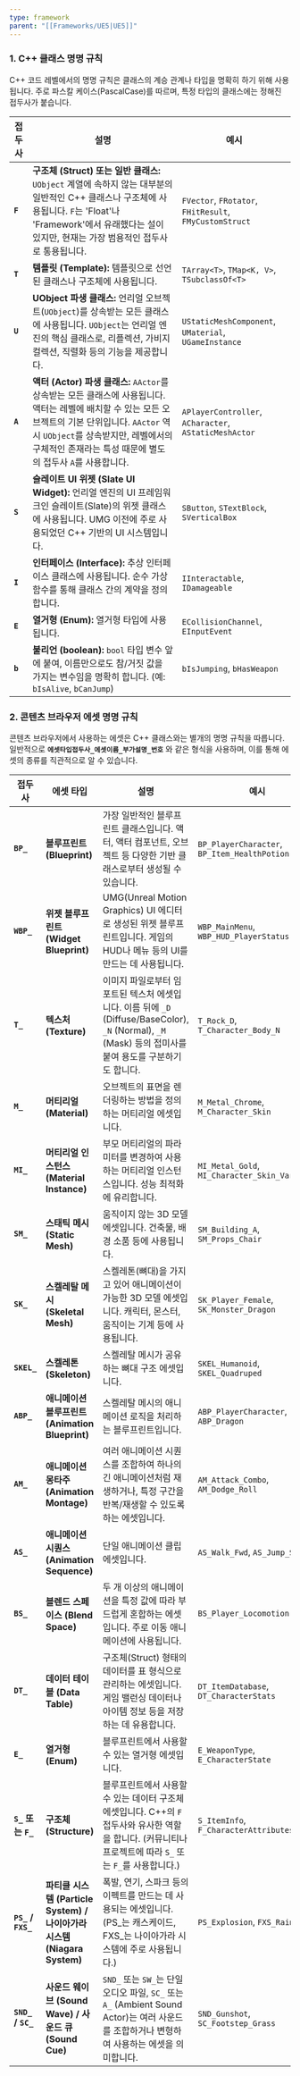 ```yaml
---
type: framework
parent: "[[Frameworks/UE5|UE5]]"
---
```


### 1. C++ 클래스 명명 규칙

C++ 코드 레벨에서의 명명 규칙은 클래스의 계승 관계나 타입을 명확히 하기 위해 사용됩니다. 주로 파스칼 케이스(PascalCase)를 따르며, 특정 타입의 클래스에는 정해진 접두사가 붙습니다.

|접두사|설명|예시|
|---|---|---|
|**`F`**|**구조체 (Struct) 또는 일반 클래스:** `UObject` 계열에 속하지 않는 대부분의 일반적인 C++ 클래스나 구조체에 사용됩니다. `F`는 'Float'나 'Framework'에서 유래했다는 설이 있지만, 현재는 가장 범용적인 접두사로 통용됩니다.|`FVector`, `FRotator`, `FHitResult`, `FMyCustomStruct`|
|**`T`**|**템플릿 (Template):** 템플릿으로 선언된 클래스나 구조체에 사용됩니다.|`TArray<T>`, `TMap<K, V>`, `TSubclassOf<T>`|
|**`U`**|**UObject 파생 클래스:** 언리얼 오브젝트(`UObject`)를 상속받는 모든 클래스에 사용됩니다. `UObject`는 언리얼 엔진의 핵심 클래스로, 리플렉션, 가비지 컬렉션, 직렬화 등의 기능을 제공합니다.|`UStaticMeshComponent`, `UMaterial`, `UGameInstance`|
|**`A`**|**액터 (Actor) 파생 클래스:** `AActor`를 상속받는 모든 클래스에 사용됩니다. 액터는 레벨에 배치할 수 있는 모든 오브젝트의 기본 단위입니다. `AActor` 역시 `UObject`를 상속받지만, 레벨에서의 구체적인 존재라는 특성 때문에 별도의 접두사 `A`를 사용합니다.|`APlayerController`, `ACharacter`, `AStaticMeshActor`|
|**`S`**|**슬레이트 UI 위젯 (Slate UI Widget):** 언리얼 엔진의 UI 프레임워크인 슬레이트(Slate)의 위젯 클래스에 사용됩니다. UMG 이전에 주로 사용되었던 C++ 기반의 UI 시스템입니다.|`SButton`, `STextBlock`, `SVerticalBox`|
|**`I`**|**인터페이스 (Interface):** 추상 인터페이스 클래스에 사용됩니다. 순수 가상 함수를 통해 클래스 간의 계약을 정의합니다.|`IInteractable`, `IDamageable`|
|**`E`**|**열거형 (Enum):** 열거형 타입에 사용됩니다.|`ECollisionChannel`, `EInputEvent`|
|**`b`**|**불리언 (boolean):** `bool` 타입 변수 앞에 붙여, 이름만으로도 참/거짓 값을 가지는 변수임을 명확히 합니다. (예: `bIsAlive`, `bCanJump`)|`bIsJumping`, `bHasWeapon`|

### 2. 콘텐츠 브라우저 에셋 명명 규칙

콘텐츠 브라우저에서 사용하는 에셋은 C++ 클래스와는 별개의 명명 규칙을 따릅니다. 일반적으로 **`에셋타입접두사_에셋이름_부가설명_번호`** 와 같은 형식을 사용하며, 이를 통해 에셋의 종류를 직관적으로 알 수 있습니다.

|접두사|에셋 타입|설명|예시|
|---|---|---|---|
|**`BP_`**|**블루프린트 (Blueprint)**|가장 일반적인 블루프린트 클래스입니다. 액터, 액터 컴포넌트, 오브젝트 등 다양한 기반 클래스로부터 생성될 수 있습니다.|`BP_PlayerCharacter`, `BP_Item_HealthPotion`|
|**`WBP_`**|**위젯 블루프린트 (Widget Blueprint)**|UMG(Unreal Motion Graphics) UI 에디터로 생성된 위젯 블루프린트입니다. 게임의 HUD나 메뉴 등의 UI를 만드는 데 사용됩니다.|`WBP_MainMenu`, `WBP_HUD_PlayerStatus`|
|**`T_`**|**텍스처 (Texture)**|이미지 파일로부터 임포트된 텍스처 에셋입니다. 이름 뒤에 `_D` (Diffuse/BaseColor), `_N` (Normal), `_M` (Mask) 등의 접미사를 붙여 용도를 구분하기도 합니다.|`T_Rock_D`, `T_Character_Body_N`|
|**`M_`**|**머티리얼 (Material)**|오브젝트의 표면을 렌더링하는 방법을 정의하는 머티리얼 에셋입니다.|`M_Metal_Chrome`, `M_Character_Skin`|
|**`MI_`**|**머티리얼 인스턴스 (Material Instance)**|부모 머티리얼의 파라미터를 변경하여 사용하는 머티리얼 인스턴스입니다. 성능 최적화에 유리합니다.|`MI_Metal_Gold`, `MI_Character_Skin_VariantA`|
|**`SM_`**|**스태틱 메시 (Static Mesh)**|움직이지 않는 3D 모델 에셋입니다. 건축물, 배경 소품 등에 사용됩니다.|`SM_Building_A`, `SM_Props_Chair`|
|**`SK_`**|**스켈레탈 메시 (Skeletal Mesh)**|스켈레톤(뼈대)을 가지고 있어 애니메이션이 가능한 3D 모델 에셋입니다. 캐릭터, 몬스터, 움직이는 기계 등에 사용됩니다.|`SK_Player_Female`, `SK_Monster_Dragon`|
|**`SKEL_`**|**스켈레톤 (Skeleton)**|스켈레탈 메시가 공유하는 뼈대 구조 에셋입니다.|`SKEL_Humanoid`, `SKEL_Quadruped`|
|**`ABP_`**|**애니메이션 블루프린트 (Animation Blueprint)**|스켈레탈 메시의 애니메이션 로직을 처리하는 블루프린트입니다.|`ABP_PlayerCharacter`, `ABP_Dragon`|
|**`AM_`**|**애니메이션 몽타주 (Animation Montage)**|여러 애니메이션 시퀀스를 조합하여 하나의 긴 애니메이션처럼 재생하거나, 특정 구간을 반복/재생할 수 있도록 하는 에셋입니다.|`AM_Attack_Combo`, `AM_Dodge_Roll`|
|**`AS_`**|**애니메이션 시퀀스 (Animation Sequence)**|단일 애니메이션 클립 에셋입니다.|`AS_Walk_Fwd`, `AS_Jump_Start`|
|**`BS_`**|**블렌드 스페이스 (Blend Space)**|두 개 이상의 애니메이션을 특정 값에 따라 부드럽게 혼합하는 에셋입니다. 주로 이동 애니메이션에 사용됩니다.|`BS_Player_Locomotion`|
|**`DT_`**|**데이터 테이블 (Data Table)**|구조체(Struct) 형태의 데이터를 표 형식으로 관리하는 에셋입니다. 게임 밸런싱 데이터나 아이템 정보 등을 저장하는 데 유용합니다.|`DT_ItemDatabase`, `DT_CharacterStats`|
|**`E_`**|**열거형 (Enum)**|블루프린트에서 사용할 수 있는 열거형 에셋입니다.|`E_WeaponType`, `E_CharacterState`|
|**`S_` 또는 `F_`**|**구조체 (Structure)**|블루프린트에서 사용할 수 있는 데이터 구조체 에셋입니다. C++의 `F` 접두사와 유사한 역할을 합니다. (커뮤니티나 프로젝트에 따라 `S_` 또는 `F_`를 사용합니다.)|`S_ItemInfo`, `F_CharacterAttributes`|
|**`PS_` / `FXS_`**|**파티클 시스템 (Particle System) / 나이아가라 시스템 (Niagara System)**|폭발, 연기, 스파크 등의 이펙트를 만드는 데 사용되는 에셋입니다. (PS_는 캐스케이드, FXS_는 나이아가라 시스템에 주로 사용됩니다.)|`PS_Explosion`, `FXS_Rain`|
|**`SND_` / `SC_`**|**사운드 웨이브 (Sound Wave) / 사운드 큐 (Sound Cue)**|`SND_` 또는 `SW_`는 단일 오디오 파일, `SC_` 또는 `A_` (Ambient Sound Actor)는 여러 사운드를 조합하거나 변형하여 사용하는 에셋을 의미합니다.|`SND_Gunshot`, `SC_Footstep_Grass`|